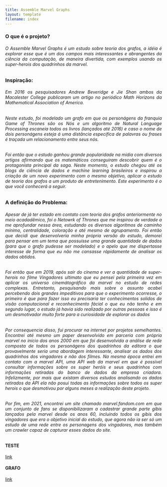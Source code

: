 ```yaml
---
title: Assemble Marvel Graphs
layout: template
filename: index
--- 
```


### **O que é o projeto?**

<div style="text-align: justify">
<h6>
  O Assemble Marvel Graphs é um estudo sobre teoria dos grafos, a idéia é explorar esse que é um dos campos mais interessantes e abrangentes da ciência da computação, de maneira divertida, com exemplos usando os super-herois dos quadrinhos da marvel.
</h6>
</div>

### **Inspiração:**

<div style="text-align: justify">
  <h6>Em 2016 os pesquisadores Andrew Beveridge e Jie Shan ambos da Macalester College publicaram um artigo no periódico Math Horizons da Mathematical Association of America. 
</h6>
<h6>
  Neste estudo, foi modelado um grafo em que os personágens da franquia Game of Thrones são os Nós e um algoritmo de Natural Language Processing escaneia todos os livros (lançados até 2016) e caso o nome de dois personágens esteja á uma distância especifica de palavras ou frases é traçada um relacionamento entre seus nós. 
</h6>
<h6>
  Foi então que o estudo ganhou grande popularidade na mídia com diversos artigos afirmando que os matemáticos conseguiram descobrir quem é o protagonista principal da saga. Neste momento, o estudo chegou até os blogs de ciência de dados e machine learning brasileiros e inspirou a criação de um novo experimento com o mesmo objetivo, aplicar o estudo de teoria dos grafos a um produto de entretenimento. Este experimento é o que você conhecerá a seguir. 
</h6>
</div>

### **A definição do Problema:**

<div style="text-align: justify">
 <h6>Apesar de já ter estado em contato com teoria dos grafos anteriormente no meio acadadêmico, foi o Netowrk of Thrones que me inspirou de verdade a me aprofundar nessa área, estudando os diversos algoritmos de caminho mínimo, centralidade, coloração e até mesmo de agrupamento. Foi então que decidi que desenvolveria minha própria versão do estudo, demorei para pensar em um tema que possuísse uma grande quantidade de dados (para que o grafo pudesse ser modelado) e o apelo que me dispertasse interesse de forma que eu não me cansasse rápidamente de analisar os dados obtidos.
 </h6>
 <h6>Foi então que em 2019, após sair do cinema e ver a quantidade de super-herois no filme Vingadores ultimato que eu pensei pela primeira vez em aplicar os universo cinemátográfico da marvel no estudo de redes complexas. Entretanto, pesquisando mais sobre o assunto acabei percebendo dois grandes impeditivos para que o experimento ocorresse, o primeiro é que para fazer isso eu precisaria ter conhecimentos solidos de visão computacional e reconhecimento fácial o que eu não tenho e em segundo lugar, o estudo já havia sido realizado por outras pessoas e isso é um desmotivador muito forte para a curiosidade de explorar os dados 
 </h6>
 <h6>Por consequencia disso, fui procurar na internet por projetos semelhantes. Encontrei até mesmo um paper desenvolvido em parceria com própria marvel no início dos anos 2000 em que foi desenvolvida a análise de rede composta de todos os personágens dos quadrinhos da editora o que provavelmente seria uma abordagem interessante, analisar os dados dos quadrinhos dos vingadores e não dos filmes. Na mesma época entrei em contato com a marvel API, uma API web da marvel em que é possível consultar informações sobre os super heróis e seus quadrinhos com informações retiradas do banco de dados da empresa criadora. Infelizmente, por mais que existam diversos estudos analisando os dados retirados da API ela não posui todas as informações sobre todos os super herois o que desmotivou por alguns meses a realização deste projeto.
  </h6>
 <h6>Por fim, em 2021, encontrei um site chamado marvel.fandom.com em que um conjunto de fans se disponibilizaram a cadastrar grande parte gibis lançados pela marvel desde os anos 60, incluindo todos os gibis dos vingadores que era o objetivo inicial do estudo, que agora não ia ser só um estudo de uma rede entre os personagens dos vingadores, mas também um crawler capaz de capturar esses dados do site.
  </h6>
</div>

#### TESTE
[link](https://rodrigoch99.github.io/Assemble-Avengers-Graph/teste) 

#### GRAFO
[link](https://rodrigoch99.github.io/Assemble-Avengers-Graph/grafo) 

